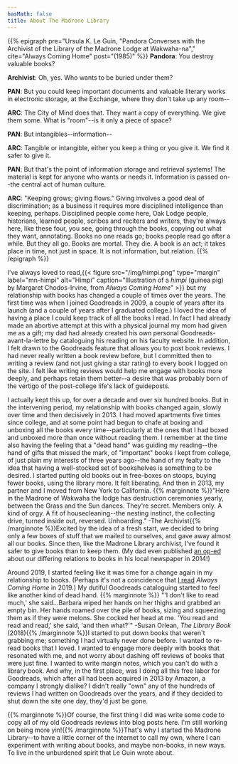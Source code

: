 ```yaml
---
hasMath: false
title: About The Madrone Library
---
```

{{% epigraph pre="Ursula K. Le Guin, \"Pandora Converses with the Archivist of the Library of the Madrone Lodge at Wakwaha-na\"," cite="Always Coming Home" post="(1985)" %}}
<b>Pandora</b>: You destroy valuable books?  

<b>Archivist</b>: Oh, yes. Who wants to be buried under them?

<b>PAN</b>: But you could keep important documents and valuable literary works in electronic storage, at the Exchange, where they don't take up any room--

<b>ARC</b>: The City of Mind does that. They want a copy of everything. We give them some. What is "room"--is it only a piece of space?

<b>PAN</b>: But intangibles--information--

<b>ARC</b>: Tangible or intangible, either you keep a thing or you give it. We find it safer to give it.

<b>PAN</b>: But that's the point of information storage and retrieval systems! The material is kept for anyone who wants or needs it. Information is passed on--the central act of human culture.

<b>ARC</b>: "Keeping grows; giving flows." Giving involves a good deal of discrimination; as a business it requires more disciplined intelligence than keeping, perhaps. Disciplined people come here, Oak Lodge people, historians, learned people, scribes and reciters and writers, they're always here, like these four, you see, going through the books, copying out what they want, annotating. Books no one reads go; books people read go after a while. But they all go. Books are mortal. They die. A book is an act; it takes place in time, not just in space. It is not information, but relation.
{{% /epigraph %}}

I've always loved to read,{{< figure src="/img/himpi.png" type="margin" label="mn-himpi" alt="Himpi" caption="Illustration of a <em>himpi</em> (guinea pig) by Margaret Chodos-Irvine, from <em>Always Coming Home</em>" >}} but my relationship with books has changed a couple of times over the years. The first time was when I joined Goodreads in 2009, a couple of years after its launch (and a couple of years after I graduated college.) I loved the idea of having a place I could keep track of all the books I read. In fact I had already made an abortive attempt at this with a physical journal my mom had given me as a gift; my dad had already created his own personal Goodreads-avant-la-lettre by cataloguing his reading on his faculty website. In addition, I felt drawn to the Goodreads feature that allows you to post book reviews. I had never really written a book review before, but I committed then to writing a review (and not just giving a star rating) to every book I logged on the site. I felt like writing reviews would help me engage with books more deeply, and perhaps retain them better--a desire that was probably born of the vertigo of the post-college life's lack of guideposts.

I actually kept this up, for over a decade and over six hundred books. But in the intervening period, my relationship with books changed again, slowly over time and then decisively in 2013. I had moved apartments five times since college, and at some point had begun to chafe at boxing and unboxing all the books every time--particularly at the ones that I had boxed and unboxed more than once without reading them. I remember at the time also having the feeling that a "dead hand" was guiding my reading--the hand of gifts that missed the mark, of "important" books I kept from college, of just plain my interests of three years ago--the hand of my fealty to the idea that having a well-stocked set of bookshelves is something to be desired. I started putting old books out in free-boxes on stoops, buying fewer books, using the library more. It felt liberating. And then in 2013, my partner and I moved from New York to California. {{% marginnote %}}"Here in the Madrone of Wakwaha the lodge has destruction ceremonies yearly, between the Grass and the Sun dances. They're secret. Members only. A kind of orgy. A fit of housecleaning--the nesting instinct, the collecting drive, turned inside out, reversed. Unhoarding." -The Archivist{{% /marginnote %}}Excited by the idea of a fresh start, we decided to bring only a few boxes of stuff that we mailed to ourselves, and gave away almost all our books. Since then, like the Madrone Library archivist, I've found it safer to give books than to keep them. (My dad even published [an op-ed](https://roanoke.com/opinion/klagge-me-and-my-books/article_82c5b951-fbae-5172-abe1-1ef18169f4f8.html) about our differing relations to books in his local newspaper in 2014!)

Around 2019, I started feeling like it was time for a change again in my relationship to books. (Perhaps it's not a coincidence that [I read](/post/2019-08-10-always-coming-home-authors-expanded-edition/) *Always Coming Home* in 2019.) My dutiful Goodreads cataloguing started to feel like another kind of dead hand. {{% marginnote %}} "'I don't like to read much,' she said...Barbara wiped her hands on her thighs and grabbed an empty bin. Her hands roamed over the pile of books, sizing and squeezing them as if they were melons. She cocked her head at me. 'You read and read and read,' she said, 'and then what?'"  -Susan Orlean, *The Library Book* (2018){{% /marginnote %}}I started to put down books that weren't grabbing me; something I had virtually never done before. I wanted to re-read books that I loved. I wanted to engage more deeply with books that resonated with me, and not worry about dashing off reviews of books that were just fine. I wanted to write margin notes, which you can't do with a library book. And why, in the first place, was I doing all this free labor for Goodreads, which after all had been acquired in 2013 by Amazon, a company I strongly dislike? I didn't really "own" any of the hundreds of reviews I had written on Goodreads over the years, and if they decided to shut down the site one day, they'd just be gone. 

{{% marginnote %}}Of course, the first thing I did was write some code to copy all of my old Goodreads reviews into blog posts here. I'm still working on being more yin!{{% /marginnote %}}That's why I started the Madrone Library--to have a little corner of the internet to call my own, where I can experiment with writing about books, and maybe non-books, in new ways. To live in the unburdened spirit that Le Guin wrote about.